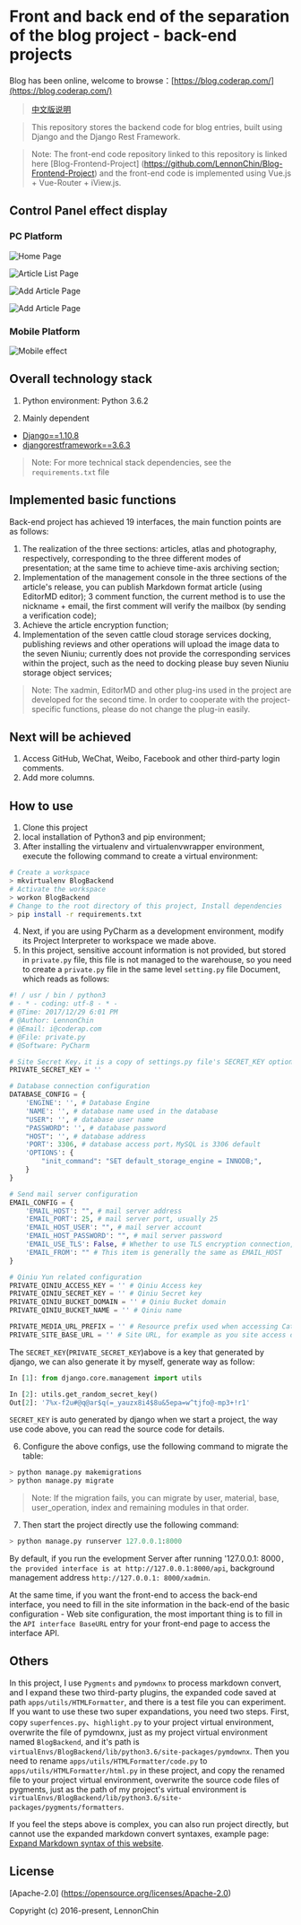 # Front and back end of the separation of the blog project - back-end projects

Blog has been online, welcome to browse：[https://blog.coderap.com/](https://blog.coderap.com/)

> [中文版说明](https://github.com/LennonChin/BlogBackendProject/blob/master/README_zh-cn.md)

> This repository stores the backend code for blog entries, built using Django and the Django Rest Framework.

> Note: The front-end code repository linked to this repository is linked here [Blog-Frontend-Project] (https://github.com/LennonChin/Blog-Frontend-Project) and the front-end code is implemented using Vue.js + Vue-Router + iView.js.

## Control Panel effect display

### PC Platform

![Home Page](https://github.com/LennonChin/BlogBackendProject/blob/master/media/PC_1.png)

![Article List Page](https://github.com/LennonChin/BlogBackendProject/blob/master/media/PC_2.png)

![Add Article Page](https://github.com/LennonChin/BlogBackendProject/blob/master/media/PC_3.png)

![Add Article Page](https://github.com/LennonChin/BlogBackendProject/blob/master/media/PC_4.png)

### Mobile Platform

![Mobile effect](https://github.com/LennonChin/BlogBackendProject/blob/master/media/MOBILE_1.png)

## Overall technology stack

1. Python environment: Python 3.6.2

2. Mainly dependent

- [Django==1.10.8](https://github.com/django/django)
- [djangorestframework==3.6.3](https://github.com/encode/django-rest-framework)

> Note: For more technical stack dependencies, see the `requirements.txt` file

## Implemented basic functions

Back-end project has achieved 19 interfaces, the main function points are as follows:

1. The realization of the three sections: articles, atlas and photography, respectively, corresponding to the three different modes of presentation; at the same time to achieve time-axis archiving section;
2. Implementation of the management console in the three sections of the article's release, you can publish Markdown format article (using EditorMD editor);
3 comment function, the current method is to use the nickname + email, the first comment will verify the mailbox (by sending a verification code);
4. Achieve the article encryption function;
5. Implementation of the seven cattle cloud storage services docking, publishing reviews and other operations will upload the image data to the seven Niuniu; currently does not provide the corresponding services within the project, such as the need to docking please buy seven Niuniu storage object services;

> Note: The xadmin, EditorMD and other plug-ins used in the project are developed for the second time. In order to cooperate with the project-specific functions, please do not change the plug-in easily.

## Next will be achieved

1. Access GitHub, WeChat, Weibo, Facebook and other third-party login comments.
2. Add more columns.

## How to use

1. Clone this project
2. local installation of Python3 and pip environment;
3. After installing the virtualenv and virtualenvwrapper environment, execute the following command to create a virtual environment:

```bash
# Create a workspace
> mkvirtualenv BlogBackend
# Activate the workspace
> workon BlogBackend
# Change to the root directory of this project, Install dependencies
> pip install -r requirements.txt
```

4. Next, if you are using PyCharm as a development environment, modify its Project Interpreter to workspace we made above.
5. In this project, sensitive account information is not provided, but stored in `private.py` file, this file is not managed to the warehouse, so you need to create a `private.py` file in the same level `setting.py` file Document, which reads as follows:

```python
#! / usr / bin / python3
# - * - coding: utf-8 - * -
# @Time: 2017/12/29 6:01 PM
# @Author: LennonChin
# @Email: i@coderap.com
# @File: private.py
# @Software: PyCharm

# Site Secret Key，it is a copy of settings.py file's SECRET_KEY option
PRIVATE_SECRET_KEY = ''

# Database connection configuration
DATABASE_CONFIG = {
    'ENGINE': '', # Database Engine
    'NAME': '', # database name used in the database
    "USER": '', # database user name
    "PASSWORD": '', # database password
    "HOST": '', # database address
    'PORT': 3306, # database access port，MySQL is 3306 default
    'OPTIONS': {
        "init_command": "SET default_storage_engine = INNODB;",
    }
}

# Send mail server configuration
EMAIL_CONFIG = {
    'EMAIL_HOST': "", # mail server address
    'EMAIL_PORT': 25, # mail server port, usually 25
    'EMAIL_HOST_USER': "", # mail server account
    'EMAIL_HOST_PASSWORD': "", # mail server password
    'EMAIL_USE_TLS': False, # Whether to use TLS encryption connection, generally not used
    'EMAIL_FROM': "" # This item is generally the same as EMAIL_HOST
}

# Qiniu Yun related configuration
PRIVATE_QINIU_ACCESS_KEY = '' # Qiniu Access key
PRIVATE_QINIU_SECRET_KEY = '' # Qiniu Secret key
PRIVATE_QINIU_BUCKET_DOMAIN = '' # Qiniu Bucket domain
PRIVATE_QINIU_BUCKET_NAME = '' # Qiniu name

PRIVATE_MEDIA_URL_PREFIX = '' # Resource prefix used when accessing Cattle Cloud
PRIVATE_SITE_BASE_URL = '' # Site URL, for example as you site access domain
```

The `SECRET_KEY`(`PRIVATE_SECRET_KEY`)above is a key that generated by django, we can also generate it by myself, generate way as follow:

```python
In [1]: from django.core.management import utils

In [2]: utils.get_random_secret_key()
Out[2]: '7%x-f2u#@q@ar$q(=_yauzx8i4$8u&5epa=w^tjfo@-mp3+!r1'
```

`SECRET_KEY` is auto generated by django when we start a project, the way use code above, you can read the source code for details.

6. Configure the above configs, use the following command to migrate the table:

```bash
> python manage.py makemigrations
> python manage.py migrate
```

> Note: If the migration fails, you can migrate by user, material, base, user_operation, index and remaining modules in that order.

7. Then start the project directly use the following command:

```python
> python manage.py runserver 127.0.0.1:8000
```

By default, if you run the evelopment Server after running '127.0.0.1: 8000`, the provided interface is at http://127.0.0.1:8000/api`, background management address `http://127.0.0.1: 8000/xadmin`.

At the same time, if you want the front-end to access the back-end interface, you need to fill in the site information in the back-end of the basic configuration - Web site configuration, the most important thing is to fill in the `API interface BaseURL` entry for your front-end page to access the interface API.

## Others

In this project, I use `Pygments` and `pymdownx` to process markdown convert, and I expand these two third-party plugins, the expanded code saved at path `apps/utils/HTMLFormatter`, and there is a test file you can experiment. If you want to use these two super expandations, you need two steps. First, copy `superfences.py`、`highlight.py` to your project virtual environment, overwrite the file of pymdownx, just as my project virtual environment named `BlogBackend`, and it's path is `virtualEnvs/BlogBackend/lib/python3.6/site-packages/pymdownx`. Then you need to rename `apps/utils/HTMLFormatter/code.py` to `apps/utils/HTMLFormatter/html.py` in these project, and copy the renamed file to your project virtual environment, overwrite the source code files of pygments, just as the path of my project's virtual environment is `virtualEnvs/BlogBackend/lib/python3.6/site-packages/pygments/formatters`.

If you feel the steps above is complex, you can also run project directly, but cannot use the expanded markdown convert syntaxes, example page: [Expand Markdown syntax of this website](https://blog.coderap.com/article/4 "Expand Markdown syntax of this website").

## License

[Apache-2.0] (https://opensource.org/licenses/Apache-2.0)

Copyright (c) 2016-present, LennonChin